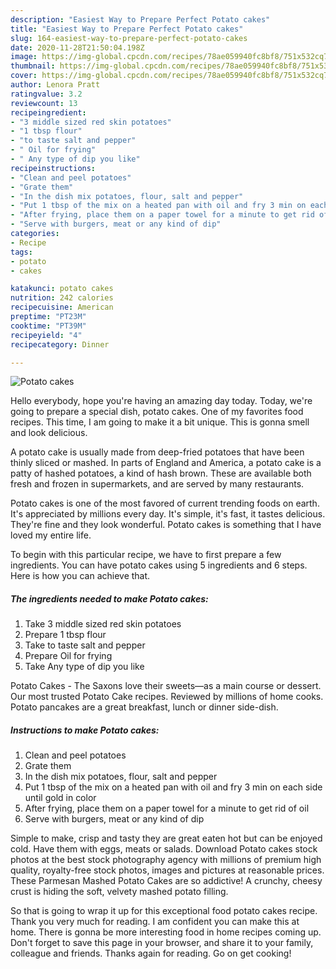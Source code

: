 ```yaml
---
description: "Easiest Way to Prepare Perfect Potato cakes"
title: "Easiest Way to Prepare Perfect Potato cakes"
slug: 164-easiest-way-to-prepare-perfect-potato-cakes
date: 2020-11-28T21:50:04.198Z
image: https://img-global.cpcdn.com/recipes/78ae059940fc8bf8/751x532cq70/potato-cakes-recipe-main-photo.jpg
thumbnail: https://img-global.cpcdn.com/recipes/78ae059940fc8bf8/751x532cq70/potato-cakes-recipe-main-photo.jpg
cover: https://img-global.cpcdn.com/recipes/78ae059940fc8bf8/751x532cq70/potato-cakes-recipe-main-photo.jpg
author: Lenora Pratt
ratingvalue: 3.2
reviewcount: 13
recipeingredient:
- "3 middle sized red skin potatoes"
- "1 tbsp flour"
- "to taste salt and pepper"
- " Oil for frying"
- " Any type of dip you like"
recipeinstructions:
- "Clean and peel potatoes"
- "Grate them"
- "In the dish mix potatoes, flour, salt and pepper"
- "Put 1 tbsp of the mix on a heated pan with oil and fry 3 min on each side until gold in color"
- "After frying, place them on a paper towel for a minute to get rid of oil"
- "Serve with burgers, meat or any kind of dip"
categories:
- Recipe
tags:
- potato
- cakes

katakunci: potato cakes 
nutrition: 242 calories
recipecuisine: American
preptime: "PT23M"
cooktime: "PT39M"
recipeyield: "4"
recipecategory: Dinner

---
```



![Potato cakes](https://img-global.cpcdn.com/recipes/78ae059940fc8bf8/751x532cq70/potato-cakes-recipe-main-photo.jpg)

Hello everybody, hope you're having an amazing day today. Today, we're going to prepare a special dish, potato cakes. One of my favorites food recipes. This time, I am going to make it a bit unique. This is gonna smell and look delicious.

A potato cake is usually made from deep-fried potatoes that have been thinly sliced or mashed. In parts of England and America, a potato cake is a patty of hashed potatoes, a kind of hash brown. These are available both fresh and frozen in supermarkets, and are served by many restaurants.

Potato cakes is one of the most favored of current trending foods on earth. It's appreciated by millions every day. It's simple, it's fast, it tastes delicious. They're fine and they look wonderful. Potato cakes is something that I have loved my entire life.


To begin with this particular recipe, we have to first prepare a few ingredients. You can have potato cakes using 5 ingredients and 6 steps. Here is how you can achieve that.

<!--inarticleads1-->

##### The ingredients needed to make Potato cakes:

1. Take 3 middle sized red skin potatoes
1. Prepare 1 tbsp flour
1. Take to taste salt and pepper
1. Prepare  Oil for frying
1. Take  Any type of dip you like


Potato Cakes - The Saxons love their sweets—as a main course or dessert. Our most trusted Potato Cake recipes. Reviewed by millions of home cooks. Potato pancakes are a great breakfast, lunch or dinner side-dish. 

<!--inarticleads2-->

##### Instructions to make Potato cakes:

1. Clean and peel potatoes
1. Grate them
1. In the dish mix potatoes, flour, salt and pepper
1. Put 1 tbsp of the mix on a heated pan with oil and fry 3 min on each side until gold in color
1. After frying, place them on a paper towel for a minute to get rid of oil
1. Serve with burgers, meat or any kind of dip


Simple to make, crisp and tasty they are great eaten hot but can be enjoyed cold. Have them with eggs, meats or salads. Download Potato cakes stock photos at the best stock photography agency with millions of premium high quality, royalty-free stock photos, images and pictures at reasonable prices. These Parmesan Mashed Potato Cakes are so addictive! A crunchy, cheesy crust is hiding the soft, velvety mashed potato filling. 

So that is going to wrap it up for this exceptional food potato cakes recipe. Thank you very much for reading. I am confident you can make this at home. There is gonna be more interesting food in home recipes coming up. Don't forget to save this page in your browser, and share it to your family, colleague and friends. Thanks again for reading. Go on get cooking!
